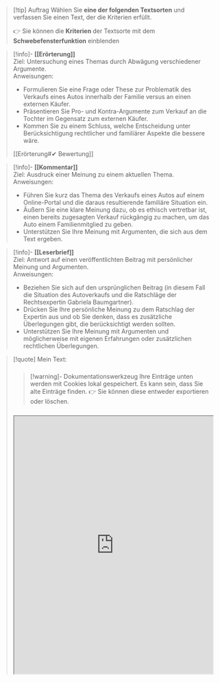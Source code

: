 >[!tip] Auftrag
>Wählen Sie **eine der folgenden Textsorten** und verfassen Sie einen Text, der die Kriterien erfüllt.
>
>👉 Sie können die **Kriterien** der Textsorte mit dem **Schwebefensterfunktion** einblenden

>[!info]- **[[Erörterung]]**  
>Ziel: Untersuchung eines Themas durch Abwägung verschiedener Argumente.  
>Anweisungen:
>- Formulieren Sie eine Frage oder These zur Problematik des Verkaufs eines Autos innerhalb der Familie versus an einen externen Käufer.
>- Präsentieren Sie Pro- und Kontra-Argumente zum Verkauf an die Tochter im Gegensatz zum externen Käufer.
>- Kommen Sie zu einem Schluss, welche Entscheidung unter Berücksichtigung rechtlicher und familiärer Aspekte die bessere wäre.
>
>[[Erörterung#✔ Bewertung]]

>[!info]- **[[Kommentar]]**  
>Ziel: Ausdruck einer Meinung zu einem aktuellen Thema.  
>Anweisungen:
>- Führen Sie kurz das Thema des Verkaufs eines Autos auf einem Online-Portal und die daraus resultierende familiäre Situation ein.
>- Äußern Sie eine klare Meinung dazu, ob es ethisch vertretbar ist, einen bereits zugesagten Verkauf rückgängig zu machen, um das Auto einem Familienmitglied zu geben.
>- Unterstützen Sie Ihre Meinung mit Argumenten, die sich aus dem Text ergeben.

>[!info]- **[[Leserbrief]]**  
>Ziel: Antwort auf einen veröffentlichten Beitrag mit persönlicher Meinung und Argumenten.  
>Anweisungen:
>- Beziehen Sie sich auf den ursprünglichen Beitrag (in diesem Fall die Situation des Autoverkaufs und die Ratschläge der Rechtsexpertin Gabriela Baumgartner).
>- Drücken Sie Ihre persönliche Meinung zu dem Ratschlag der Expertin aus und ob Sie denken, dass es zusätzliche Überlegungen gibt, die berücksichtigt werden sollten.
>- Unterstützen Sie Ihre Meinung mit Argumenten und möglicherweise mit eigenen Erfahrungen oder zusätzlichen rechtlichen Überlegungen.

>[!quote] Mein Text:
>#####
>>[!warning]- Dokumentationswerkzeug 
>Ihre Einträge unten werden mit Cookies lokal gespeichert. Es kann sein, dass Sie alte Einträge finden. 
>👉 Sie können diese entweder exportieren oder löschen.
>#####
>
><iframe width="100%" height="600" src="https://app.Lumi.education/run/KWcs8f" allowfullscreen allow="geolocation *; autoplay; encrypted-media"></iframe>

